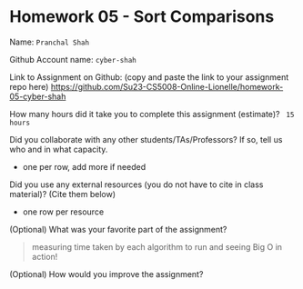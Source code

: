 # Homework 05 - Sort Comparisons

Name: ```Pranchal Shah```

Github Account name: 
```cyber-shah```

Link to Assignment on Github: (copy and paste the link to your assignment repo here)
https://github.com/Su23-CS5008-Online-Lionelle/homework-05-cyber-shah

How many hours did it take you to complete this assignment (estimate)? 
``` 15 hours```

Did you collaborate with any other students/TAs/Professors? If so, tell us who and in what capacity.  
- one per row, add more if needed


Did you use any external resources (you do not have to cite in class material)? (Cite them below)  
- one row per resource


(Optional) What was your favorite part of the assignment?
> measuring time taken by each algorithm to run and seeing Big O in action!

(Optional) How would you improve the assignment? 

